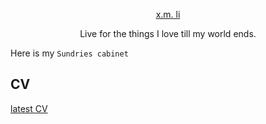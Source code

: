 <p align="center"><a href="http://lixm.me">x.m. li</a></p>
<p align="center">Live for the things I love till my world ends.</p>

Here is my `Sundries cabinet`

## CV
[latest CV](http://lixm.me)

